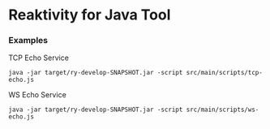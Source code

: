# Reaktivity for Java Tool

### Examples

TCP Echo Service
```
java -jar target/ry-develop-SNAPSHOT.jar -script src/main/scripts/tcp-echo.js
```

WS Echo Service
```
java -jar target/ry-develop-SNAPSHOT.jar -script src/main/scripts/ws-echo.js
```
